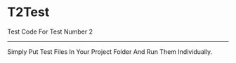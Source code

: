 # T2Test
Test Code For Test Number 2

---

Simply Put Test Files In Your Project Folder And Run Them Individually.